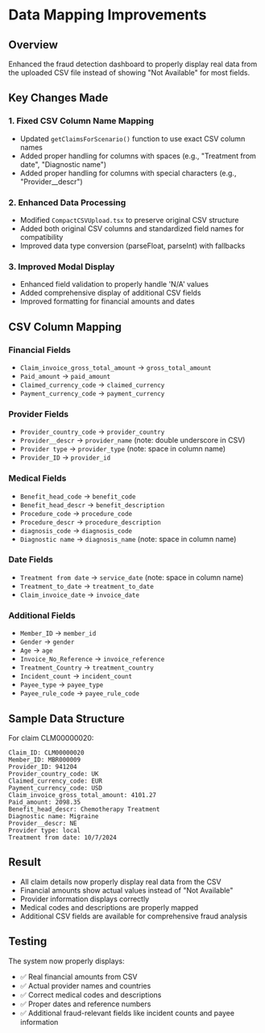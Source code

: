 # Data Mapping Improvements

## Overview
Enhanced the fraud detection dashboard to properly display real data from the uploaded CSV file instead of showing "Not Available" for most fields.

## Key Changes Made

### 1. **Fixed CSV Column Name Mapping**
- Updated `getClaimsForScenario()` function to use exact CSV column names
- Added proper handling for columns with spaces (e.g., "Treatment from date", "Diagnostic name")
- Added proper handling for columns with special characters (e.g., "Provider__descr")

### 2. **Enhanced Data Processing**
- Modified `CompactCSVUpload.tsx` to preserve original CSV structure
- Added both original CSV columns and standardized field names for compatibility
- Improved data type conversion (parseFloat, parseInt) with fallbacks

### 3. **Improved Modal Display**
- Enhanced field validation to properly handle 'N/A' values
- Added comprehensive display of additional CSV fields
- Improved formatting for financial amounts and dates

## CSV Column Mapping

### Financial Fields
- `Claim_invoice_gross_total_amount` → `gross_total_amount`
- `Paid_amount` → `paid_amount`
- `Claimed_currency_code` → `claimed_currency`
- `Payment_currency_code` → `payment_currency`

### Provider Fields
- `Provider_country_code` → `provider_country`
- `Provider__descr` → `provider_name` (note: double underscore in CSV)
- `Provider type` → `provider_type` (note: space in column name)
- `Provider_ID` → `provider_id`

### Medical Fields
- `Benefit_head_code` → `benefit_code`
- `Benefit_head_descr` → `benefit_description`
- `Procedure_code` → `procedure_code`
- `Procedure_descr` → `procedure_description`
- `diagnosis_code` → `diagnosis_code`
- `Diagnostic name` → `diagnosis_name` (note: space in column name)

### Date Fields
- `Treatment from date` → `service_date` (note: space in column name)
- `Treatment_to_date` → `treatment_to_date`
- `Claim_invoice_date` → `invoice_date`

### Additional Fields
- `Member_ID` → `member_id`
- `Gender` → `gender`
- `Age` → `age`
- `Invoice_No_Reference` → `invoice_reference`
- `Treatment_Country` → `treatment_country`
- `Incident_count` → `incident_count`
- `Payee_type` → `payee_type`
- `Payee_rule_code` → `payee_rule_code`

## Sample Data Structure

For claim CLM00000020:
```
Claim_ID: CLM00000020
Member_ID: MBR000009
Provider_ID: 941204
Provider_country_code: UK
Claimed_currency_code: EUR
Payment_currency_code: USD
Claim_invoice_gross_total_amount: 4101.27
Paid_amount: 2098.35
Benefit_head_descr: Chemotherapy Treatment
Diagnostic name: Migraine
Provider__descr: NE
Provider type: local
Treatment from date: 10/7/2024
```

## Result
- All claim details now properly display real data from the CSV
- Financial amounts show actual values instead of "Not Available"
- Provider information displays correctly
- Medical codes and descriptions are properly mapped
- Additional CSV fields are available for comprehensive fraud analysis

## Testing
The system now properly displays:
- ✅ Real financial amounts from CSV
- ✅ Actual provider names and countries
- ✅ Correct medical codes and descriptions
- ✅ Proper dates and reference numbers
- ✅ Additional fraud-relevant fields like incident counts and payee information